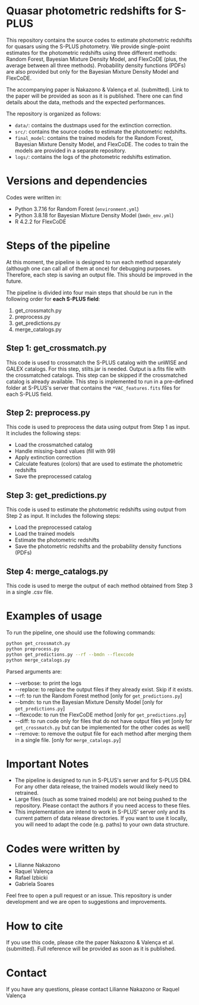 # Quasar photometric redshifts for S-PLUS 

This repository contains the source codes to estimate photometric redshifts for quasars using the S-PLUS photometry. 
 We provide single-point estimates for the photometric redshifts using three different methods: Random Forest, Bayesian Mixture Density Model, and FlexCoDE (plus, the average between all three methods). Probability density functions (PDFs) are also provided but only for the Bayesian Mixture Density Model and FlexCoDE. 


The accompanying paper is Nakazono & Valença et al. (submitted). Link to the paper will be provided as soon as it is published. There one can find details about the data, methods and the expected performances.

The repository is organized as follows:

- `data/`: contains the dustmaps used for the extinction correction.
- `src/`: contains the source codes to estimate the photometric redshifts.
- `final_model`: contains the trained models for the Random Forest, Bayesian Mixture Density Model, and FlexCoDE. The codes to train the models are provided in a separate repository.
- `logs/`: contains the logs of the photometric redshifts estimation.


# Versions and dependencies
Codes were written in:
- Python 3.7.16 for Random Forest (`environment.yml`)
- Python 3.8.18 for Bayesian Mixture Density Model (`bmdn_env.yml`)
- R 4.2.2 for FlexCoDE

# Steps of the pipeline
At this moment, the pipeline is designed to run each method separately (although one can call all of them at once) for debugging purposes. Therefore, each step is saving an output file. This should be improved in the future. 

The pipeline is divided into four main steps that should be run in the following order for **each S-PLUS field**:

1) get_crossmatch.py
2) preprocess.py
3) get_predictions.py
4) merge_catalogs.py


## Step 1: get_crossmatch.py
This code is used to crossmatch the S-PLUS catalog with the unWISE and GALEX catalogs. For this step, stilts.jar is needed. Output is a.fits file with the crossmatched catalogs. This step can be skipped if the crossmatched catalog is already available.
This step is implemented to run in a pre-defined folder at S-PLUS's server that contains the `*VAC_features.fits` files for each S-PLUS field. 

## Step 2: preprocess.py
This code is used to preprocess the data using output from Step 1 as input. It includes the following steps:
- Load the crossmatched catalog
- Handle missing-band values (fill with 99)
- Apply extinction correction
- Calculate features (colors) that are used to estimate the photometric redshifts
- Save the preprocessed catalog

## Step 3: get_predictions.py
This code is used to estimate the photometric redshifts using output from Step 2 as input. It includes the following steps:
- Load the preprocessed catalog
- Load the trained models
- Estimate the photometric redshifts
- Save the photometric redshifts and the probability density functions (PDFs)

## Step 4: merge_catalogs.py
This code is used to merge the output of each method obtained from Step 3 in a single .csv file. 



# Examples of usage

To run the pipeline, one should use the following commands:

```bash
python get_crossmatch.py 
python preprocess.py
python get_predictions.py --rf --bmdn --flexcode
python merge_catalogs.py 
```

Parsed arguments are: 
- --verbose: to print the logs
- --replace: to replace the output files if they already exist. Skip if it exists.
- --rf: to run the Random Forest method [only for `get_predictions.py`]
- --bmdn: to run the Bayesian Mixture Density Model [only for `get_predictions.py`]
- --flexcode: to run the FlexCoDE method [only for `get_predictions.py`]
- --diff: to run code only for files that do not have output files yet [only for `get_crossmatch.py` but can be implemented for the other codes as well]
- --remove: to remove the output file for each method after merging them in a single file. [only for `merge_catalogs.py`]

# Important Notes
- The pipeline is designed to run in S-PLUS's server and for S-PLUS DR4. For any other data release, the trained models would likely need to retrained.
- Large files (such as some trained models) are not being pushed to the repository. Please contact the authors if you need access to these files.
- This implementation are intend to work in S-PLUS' server only and its current pattern of data release directories. If you want to use it locally, you will need to adapt the code (e.g. paths) to your own data structure.

# Codes were written by
- Lilianne Nakazono
- Raquel Valença
- Rafael Izbicki
- Gabriela Soares

Feel free to open a pull request or an issue. This repository is under development and we are open to suggestions and improvements. 

# How to cite
If you use this code, please cite the paper Nakazono & Valença et al. (submitted). Full reference will be provided as soon as it is published.

# Contact
If you have any questions, please contact Lilianne Nakazono or Raquel Valença

